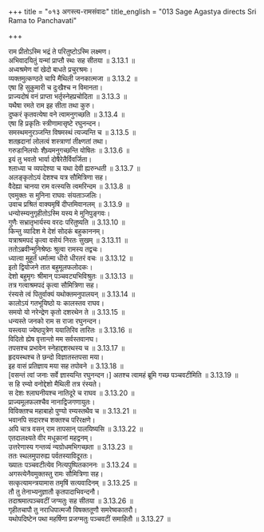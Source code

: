 +++
title = "०१३ अगस्त्य-रामसंवादः"
title_english = "013 Sage Agastya directs Sri Rama to Panchavati"

+++

राम प्रीतोऽस्मि भद्रं ते परितुष्टोऽस्मि लक्ष्मण।  
अभिवादयितुं यन्मां प्राप्तौ स्थः सह सीतया ॥ 3.13.1 ॥   
अध्वश्रमेण वां खेदो बाधते प्रचुरश्रमः।  
व्यक्तमुत्कण्ठते चापि मैथिली जनकात्मजा ॥ 3.13.2 ॥   
एषा हि सुकुमारी च दुःखैश्च न विमानता।  
प्राज्यदोषं वनं प्राप्ता भर्तृस्नेहप्रचोदिता ॥ 3.13.3 ॥   
यथैषा रमते राम इह सीता तथा कुरु।  
दुष्करं कृतवत्येषा वने त्वामनुगच्छति ॥ 3.13.4 ॥   
एषा हि प्रकृतिः स्त्रीणामासृष्टे रघुनन्दन।  
समस्थमनुरञ्जन्ति विषमस्थं त्यज्यन्ति च ॥ 3.13.5 ॥   
शतह्रदानां लोलत्वं शस्त्राणां तीक्ष्णतां तथा।  
गरुडानिलयोः शैघ्र्यमनुगच्छन्ति योषितः ॥ 3.13.6 ॥   
इयं तु भवतो भार्या दोषैरेतैर्विवर्जिता।  
श्लाध्या च व्यपदेश्या च यथा देवी ह्यरुन्धती ॥ 3.13.7 ॥   
अलङ्कृतोऽयं देशश्च यत्र सौमित्रिणा सह।  
वैदेह्या चानया राम वत्स्यसि त्वमरिन्दम ॥ 3.13.8 ॥   
एवमुक्तः स मुनिना राघवः संयताञ्जलिः।  
उवाच प्रश्रितं वाक्यमृषिं दीप्तमिवानलम् ॥ 3.13.9 ॥   
धन्योस्म्यनुगृहीतोऽस्मि यस्य मे मुनिपुङ्गवः।  
गुणैः सभ्रातृभार्यस्य वरदः परितुष्यति ॥ 3.13.10 ॥   
किन्तु व्यादिश मे देशं सोदकं बहुकाननम्।  
यत्राश्रमपदं कृत्वा वसेयं निरतः सुखम् ॥ 3.13.11 ॥   
ततोऽब्रवीन्मुनिश्रेष्ठः श्रुत्वा रामस्य तद्वचः।  
ध्यात्वा मुहूर्तं धर्मात्मा धीरो धीरतरं वचः ॥ 3.13.12 ॥   
इतो द्वियोजने तात बहुमूलफलोदकः।  
देशो बहुमृगः श्रीमान् पञ्चवट्यभिविश्रुतः ॥ 3.13.13 ॥   
तत्र गत्वाश्रमपदं कृत्वा सौमित्रिणा सह।  
रंस्यसे त्वं पितुर्वाक्यं यथोक्तमनुपालयन् ॥ 3.13.14 ॥   
कालोऽयं गतभूयिष्ठो यः कालस्तव राघव।  
समयो यो नरेन्द्रेण कृतो दशरथेन ते ॥ 3.13.15 ॥   
धन्यस्ते जनको राम स राजा रघुनन्दन।  
यस्त्वया ज्येष्ठपुत्रेण ययातिरिव तारितः ॥ 3.13.16 ॥   
विदितो ह्येष वृत्तान्तो मम सर्वस्तवानघ।  
तपसश्च प्रभावेन स्नेहाद्दशरथस्य च ॥ 3.13.17 ॥   
हृदयस्थश्च ते छन्दो विज्ञातस्तपसा मया।  
इह वासं प्रतिज्ञाय मया सह तपोवने ॥ 3.13.18 ॥   
[वसन्तं त्वां जनाः सर्वे ज्ञास्यन्ति रघुनन्दन।] अतश्च त्वामहं ब्रूमि गच्छ पञ्चवटीमिति ॥ 3.13.19 ॥   
स हि रम्यो वनोद्देशो मैथिली तत्र रंस्यते।  
स देशः श्लाघनीयश्च नातिदूरे च राघव ॥ 3.13.20 ॥   
प्राज्यमूलफलश्चैव नानाद्विजगणायुतः।  
विविक्तश्च महाबाहो पुण्यो रम्यस्तथैव च ॥ 3.13.21 ॥   
भवानपि सदारश्च शक्तश्च परिरक्षणे।  
अपि चात्र वसन् राम तापसान् पालयिष्यसि ॥ 3.13.22 ॥   
एतदालक्ष्यते वीर मधूकानां महद्वनम्।  
उत्तरेणास्य गन्तव्यं न्यग्रोधमभिगच्छता ॥ 3.13.23 ॥   
ततः स्थलमुपारुह्य पर्वतस्याविदूरतः।  
ख्यातः पञ्चवटीत्येव नित्यपुष्पितकाननः ॥ 3.13.24 ॥   
अगस्त्येनैवमुक्तस्तु रामः सौमित्रिणा सह।  
सत्कृत्यामन्त्रयामास तमृषिं सत्यवादिनम् ॥ 3.13.25 ॥   
तौ तु तेनाभ्यनुज्ञातौ कृतपादाभिवन्दनौ।  
तदाश्रमात्पञ्चवटीं जग्मतुः सह सीतया ॥ 3.13.26 ॥   
गृहीतचापौ तु नराधिपात्मजौ विषक्ततूणौ समरेष्वकातरौ।  
यथोपदिष्टेन पथा महर्षिणा प्रजग्मतुः पञ्चवटीं समाहितौ ॥ 3.13.27 ॥   
